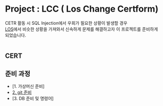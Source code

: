 # Project : LCC ( Los Change Certform)
CETR 활동 시 SQL Injection에서 우회가 필요한 상황이 발생할 경우<br>
[LOS](https://los.rubiya.kr/)에서 비슷한 상황을 가져와서 신속하게 문제를 해결하고자 이 프로젝트를 준비하게 되었습니다.<br>
<br>

## CERT

## 준비 과정
* [1. 가상머신 준비]<br>
* [2. git 준비](process/ready_git.md)<br>
* [3. DB 준비 및 명령어]<br>
